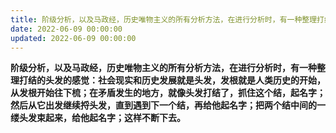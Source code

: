 ```yaml
---
title: 阶级分析，以及马政经，历史唯物主义的所有分析方法，在进行分析时，有一种整理打结的头发的感觉：社会现实和历史发展就是头发，发根就是人类…
date: 2022-06-09 00:00:00
updated: 2022-06-09 00:00:00
---
```


**阶级分析，以及马政经，历史唯物主义的所有分析方法，在进行分析时，有一种整理打结的头发的感觉：社会现实和历史发展就是头发，发根就是人类历史的开始，从发根开始往下梳；在矛盾发生的地方，就像头发打结了，抓住这个结，起名字；然后从它出发继续捋头发，直到遇到下一个结，再给他起名字；把两个结中间的一缕头发束起来，给他起名字；这样不断下去。**

